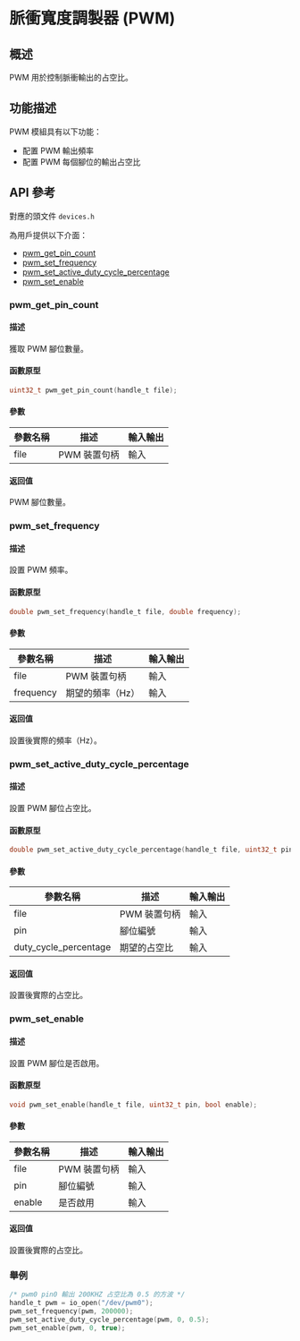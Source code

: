 # 脈衝寬度調製器 (PWM)

## 概述

PWM 用於控制脈衝輸出的占空比。

## 功能描述

PWM 模組具有以下功能：

- 配置 PWM 輸出頻率
- 配置 PWM 每個腳位的輸出占空比

## API 參考

對應的頭文件 `devices.h`

為用戶提供以下介面：

- [pwm\_get\_pin\_count](#pwmgetpincount)
- [pwm\_set\_frequency](#pwmsetfrequency)
- [pwm\_set\_active\_duty\_cycle\_percentage](#pwmsetactivedutycyclepercentage)
- [pwm\_set\_enable](#pwmsetenable)

### pwm\_get\_pin\_count

#### 描述

獲取 PWM 腳位數量。

#### 函數原型

```c
uint32_t pwm_get_pin_count(handle_t file);
```

#### 參數

| 參數名稱     |   描述         |  輸入輸出  |
| ----------- | -------------- | --------- |
| file        | PWM 裝置句柄    | 輸入      |

#### 返回值

PWM 腳位數量。

### pwm\_set\_frequency

#### 描述

設置 PWM 頻率。

#### 函數原型

```c
double pwm_set_frequency(handle_t file, double frequency);
```

#### 參數

| 參數名稱    |   描述         |  輸入輸出  |
| ---------- | -------------- | --------- |
| file       | PWM 裝置句柄    | 輸入      |
| frequency  | 期望的頻率（Hz） | 輸入      |

#### 返回值

設置後實際的頻率（Hz）。

### pwm\_set\_active\_duty\_cycle\_percentage

#### 描述

設置 PWM 腳位占空比。

#### 函數原型

```c
double pwm_set_active_duty_cycle_percentage(handle_t file, uint32_t pin, double duty_cycle_percentage);
```

#### 參數

| 參數名稱    |   描述         |  輸入輸出  |
| ---------- | -------------- | --------- |
| file       | PWM 裝置句柄    | 輸入      |
| pin        | 腳位編號        | 輸入      |
| duty\_cycle\_percentage  | 期望的占空比 | 輸入      |

#### 返回值

設置後實際的占空比。

### pwm\_set\_enable

#### 描述

設置 PWM 腳位是否啟用。

#### 函數原型

```c
void pwm_set_enable(handle_t file, uint32_t pin, bool enable);
```

#### 參數

| 參數名稱    |   描述         |  輸入輸出  |
| ---------- | -------------- | --------- |
| file       | PWM 裝置句柄    | 輸入      |
| pin        | 腳位編號        | 輸入      |
| enable     | 是否啟用        | 輸入      |

#### 返回值

設置後實際的占空比。

### 舉例

```c
/* pwm0 pin0 輸出 200KHZ 占空比為 0.5 的方波 */
handle_t pwm = io_open("/dev/pwm0");
pwm_set_frequency(pwm, 200000);
pwm_set_active_duty_cycle_percentage(pwm, 0, 0.5);
pwm_set_enable(pwm, 0, true);
```